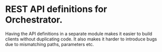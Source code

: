 <!-- Copyright Yahoo. Licensed under the terms of the Apache 2.0 license. See LICENSE in the project root. -->
<!-- Copyright Vespa.ai. Licensed under the terms of the Apache 2.0 license. See LICENSE in the project root. -->
# REST API definitions for Orchestrator.

Having the API definitions in a separate module makes it easier
to build clients without duplicating code. It also makes it
harder to introduce bugs due to mismatching paths, parameters etc.

